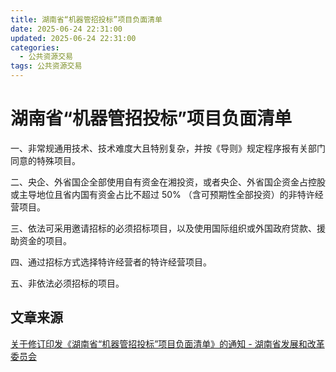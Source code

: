 ```yaml
---
title: 湖南省“机器管招投标”项目负面清单
date: 2025-06-24 22:31:00
updated: 2025-06-24 22:31:00
categories:
  - 公共资源交易
tags: 公共资源交易
---
```


# 湖南省“机器管招投标”项目负面清单

一、非常规通用技术、技术难度大且特别复杂，并按《导则》规定程序报有关部门同意的特殊项目。

二、央企、外省国企全部使用自有资金在湘投资，或者央企、外省国企资金占控股或主导地位且省内国有资金占比不超过 50% （含可预期性全部投资）的非特许经营项目。<!-- more -->

三、依法可采用邀请招标的必须招标项目，以及使用国际组织或外国政府贷款、援助资金的项目。

四、通过招标方式选择特许经营者的特许经营项目。

五、非依法必须招标的项目。

## 文章来源

[关于修订印发《湖南省“机器管招投标”项目负面清单》的通知 - 湖南省发展和改革委员会](https://fgw.hunan.gov.cn/fgw/xxgk_70899/zcfg/dfxfg/202506/t20250619_33715392.html)
